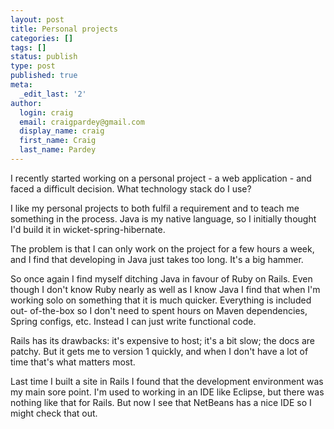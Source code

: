 ```yaml
---
layout: post
title: Personal projects
categories: []
tags: []
status: publish
type: post
published: true
meta:
  _edit_last: '2'
author:
  login: craig
  email: craigpardey@gmail.com
  display_name: craig
  first_name: Craig
  last_name: Pardey
---
```


I recently started working on a personal project - a web application - and
faced a difficult decision. What technology stack do I use?

I like my personal projects to both fulfil a requirement and to teach me
something in the process. Java is my native language, so I initially thought
I'd build it in wicket-spring-hibernate.

The problem is that I can only work on the project for a few hours a week, and
I find that developing in Java just takes too long. It's a big hammer.

So once again I find myself ditching Java in favour of Ruby on Rails. Even
though I don't know Ruby nearly as well as I know Java I find that when I'm
working solo on something that it is much quicker. Everything is included out-
of-the-box so I don't need to spent hours on Maven dependencies, Spring
configs, etc. Instead I can just write functional code.

Rails has its drawbacks: it's expensive to host; it's a bit slow; the docs are
patchy. But it gets me to version 1 quickly, and when I don't have a lot of
time that's what matters most.

Last time I built a site in Rails I found that the development environment was
my main sore point. I'm used to working in an IDE like Eclipse, but there was
nothing like that for Rails. But now I see that NetBeans has a nice IDE so I
might check that out.

